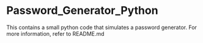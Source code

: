 # Password_Generator_Python
This contains a small python code that simulates a password generator. For more information, refer to README.md 
